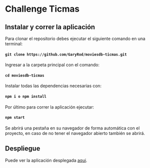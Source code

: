 # Challenge Ticmas

## Instalar y correr la aplicación

Para clonar el repositorio debes ejecutar el siguiente comando en una terminal:

#### `git clone https://github.com/GaryRod/moviesdb-ticmas.git`

Ingresar a la carpeta principal con el comando:

#### `cd moviesdb-ticmas`

Instalar todas las dependencias necesarias con:

#### `npm i o npm install`

Por último para correr la aplicación ejecutar:

#### `npm start`

Se abrirá una pestaña en su navegador de forma automática con el proyecto, en caso de no tener el navegador abierto también se abrirá.

## Despliegue

Puede ver la aplicación desplegada [aqui](https://garyrod.github.io/moviesdb-ticmas/).
